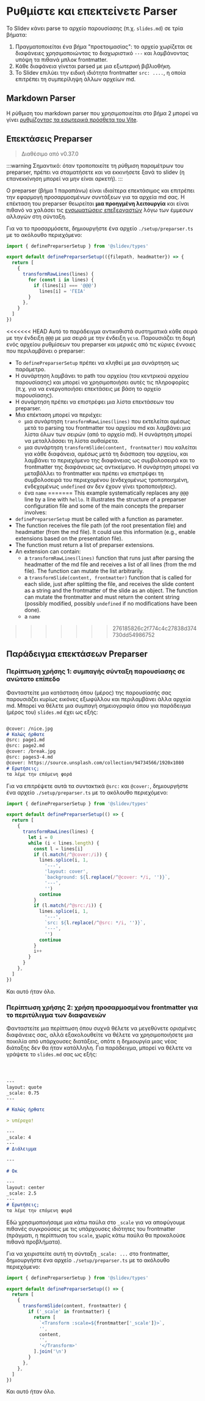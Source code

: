 # Ρυθμίστε και επεκτείνετε Parser

Το Slidev κάνει parse το αρχείο παρουσίασης (π.χ. `slides.md`) σε τρία βήματα:

1. Πραγματοποιείται ένα βήμα "προετοιμασίας": το αρχείο χωρίζεται σε διαφάνειες χρησιμοποιώντας το διαχωριστικό `---` και λαμβάνοντας υπόψη τα πιθανά μπλοκ frontmatter.
2. Κάθε διαφάνεια γίνεται parsed με μια εξωτερική βιβλιοθήκη.
3. Το Slidev επιλύει την ειδική ιδιότητα frontmatter `src: ....`, η οποία επιτρέπει τη συμπερίληψη άλλων αρχείων md.

## Markdown Parser

Η ρύθμιση του markdown parser που χρησιμοποιείται στο βήμα 2 μπορεί να γίνει [ρυθμίζοντας τα εσωτερικά πρόσθετα του Vite](/custom/config-vite#ρύθμιση-εσωτεpικών-πpόσθετων).

## Επεκτάσεις Preparser

> Διαθέσιμο από v0.37.0

:::warning
Σημαντικό: όταν τροποποιείτε τη ρύθμιση παραμέτρων του preparser, πρέπει να σταματήσετε και να εκκινήσετε ξανά το slidev (η επανεκκίνηση μπορεί να μην είναι αρκετή).
:::

Ο preparser (βήμα 1 παραπάνω) είναι ιδιαίτερα επεκτάσιμος και επιτρέπει την εφαρμογή προσαρμοσμένων συντάξεων για τα αρχεία md σας. Η επέκταση του preparser θεωρείται **μια προηγμένη λειτουργία** και είναι πιθανό να χαλάσει τις [ενσωματώσεις επεξεργαστών](/guide/editors) λόγω των έμμεσων αλλαγών στη σύνταξη.

Για να το προσαρμόσετε, δημιουργήστε ένα αρχείο `./setup/preparser.ts` με το ακόλουθο περιεχόμενο:


```ts
import { definePreparserSetup } from '@slidev/types'

export default definePreparserSetup(({filepath, headmatter}) => {
  return [
    {
      transformRawLines(lines) {
        for (const i in lines) {
          if (lines[i] === '@@@')
            lines[i] = 'ΓΕΙΑ'
        }
      },
    }
  ]
})
```

<<<<<<< HEAD
Αυτό το παράδειγμα αντικαθιστά συστηματικά κάθε σειρά με την ένδειξη `@@@` με μια σειρά με την ένδειξη `γεια`. Παρουσιάζει τη δομή ενός αρχείου ρυθμίσεων του preparser και μερικές από τις κύριες έννοιες που περιλαμβάνει ο preparser:
- Το `definePreparserSetup` πρέπει να κληθεί με μια συνάρτηση ως παράμετρο.
- Η συνάρτηση λαμβάνει το path του αρχείου (του κεντρικού αρχείου παρουσίασης) και μπορεί να χρησιμοποιήσει αυτές τις πληροφορίες (π.χ. για να ενεργοποιήσει επεκτάσεις με βάση το αρχείο παρουσίασης).
- Η συνάρτηση πρέπει να επιστρέφει μια λίστα επεκτάσεων του preparser.
- Μια επέκταση μπορεί να περιέχει:
  - μια συνάρτηση `transformRawLines(lines)` που εκτελείται αμέσως μετά το parsing του frontmatter του αρχείου md και λαμβάνει μια λίστα όλων των σειρών (από το αρχείο md). Η συνάρτηση μπορεί να μεταλλάσσει τη λίστα αυθαίρετα.
  - μια συνάρτηση `transformSlide(content, frontmatter)` που καλείται για κάθε διαφάνεια, αμέσως μετά τη διάσπαση του αρχείου, και λαμβάνει το περιεχόμενο της διαφάνειας ως συμβολοσειρά και το frontmatter της διαφάνειας ως αντικείμενο. Η συνάρτηση μπορεί να μεταβάλλει το frontmatter και πρέπει να επιστρέφει τη συμβολοσειρά του περιεχομένου (ενδεχομένως τροποποιημένη, ενδεχομένως `undefined` αν δεν έχουν γίνει τροποποιήσεις).
  - ένα `name`
=======
This example systematically replaces any `@@@` line by a line with `hello`. It illustrates the structure of a preparser configuration file and some of the main concepts the preparser involves:
- `definePreparserSetup` must be called with a function as parameter.
- The function receives the file path (of the root presentation file) and headmatter (from the md file). It could use this information (e.g., enable extensions based on the presentation file).
- The function must return a list of preparser extensions.
- An extension can contain:
  - a `transformRawLines(lines)` function that runs just after parsing the headmatter of the md file and receives a list of all lines (from the md file). The function can mutate the list arbitrarily.
  - a `transformSlide(content, frontmatter)` function that is called for each slide, just after splitting the file, and receives the slide content as a string and the frontmatter of the slide as an object. The function can mutate the frontmatter and must return the content string (possibly modified, possibly `undefined` if no modifications have been done).
  - a `name`
>>>>>>> 276185826c2f774c4c27838d374730dd54986752

## Παράδειγμα επεκτάσεων Preparser

### Περίπτωση χρήσης 1: συμπαγής σύνταξη παρουσίασης σε ανώτατο επίπεδο

Φανταστείτε μια κατάσταση όπου (μέρος) της παρουσίασής σας παρουσιάζει κυρίως εικόνες εξωφύλλου και περιλαμβάνει άλλα αρχεία md. Μπορεί να θέλετε μια συμπαγή σημειογραφία όπου για παράδειγμα (μέρος του) `slides.md` έχει ως εξής:

```md

@cover: /nice.jpg
# Καλώς ήρθατε
@src: page1.md
@src: page2.md
@cover: /break.jpg
@src: pages3-4.md
@cover: https://source.unsplash.com/collection/94734566/1920x1080
# Ερωτήσεις;
τα λέμε την επόμενη φορά

```

Για να επιτρέψετε αυτά τα συντακτικά `@src:` και `@cover:`, δημιουργήστε ένα αρχείο `./setup/preparser.ts` με το ακόλουθο περιεχόμενο:


```ts
import { definePreparserSetup } from '@slidev/types'

export default definePreparserSetup(() => {
  return [
    {
      transformRawLines(lines) {
        let i = 0
        while (i < lines.length) {
          const l = lines[i]
          if (l.match(/^@cover:/i)) {
            lines.splice(i, 1,
              '---',
              'layout: cover',
              `background: ${l.replace(/^@cover: */i, '')}`,
              '---',
              '')
            continue
          }
          if (l.match(/^@src:/i)) {
            lines.splice(i, 1,
              '---',
              `src: ${l.replace(/^@src: */i, '')}`,
              '---',
              '')
            continue
          }
          i++
        }
      }
    },
  ]
})
```

Και αυτό ήταν όλο.


### Περίπτωση χρήσης 2: χρήση προσαρμοσμένου frontmatter για το περιτύλιγμα των διαφανειών

Φανταστείτε μια περίπτωση όπου συχνά θέλετε να μεγεθύνετε ορισμένες διαφάνειες σας, αλλά εξακολουθείτε να θέλετε να χρησιμοποιήσετε μια ποικιλία από υπάρχουσες διατάξεις, οπότε η δημιουργία μιας νέας διάταξης δεν θα ήταν κατάλληλη.
Για παράδειγμα, μπορεί να θέλετε να γράψετε το `slides.md` σας ως εξής:

```md



---
layout: quote
_scale: 0.75
---

# Καλώς ήρθατε

> υπέροχα!

---
_scale: 4
---
# Διάλειμμα

---

# Οκ

---
layout: center
_scale: 2.5
---
# Ερωτήσεις;
τα λέμε την επόμενη φορά

```

Εδώ χρησιμοποιήσαμε μια κάτω παύλα στο `_scale` για να αποφύγουμε πιθανές συγκρούσεις με τις υπάρχουσες ιδιότητες του frontmatter (πράγματι, η περίπτωση του `scale`, χωρίς κάτω παύλα θα προκαλούσε πιθανά προβλήματα).


Για να χειριστείτε αυτή τη σύνταξη `_scale: ...` στο frontmatter, δημιουργήστε ένα αρχείο `./setup/preparser.ts` με το ακόλουθο περιεχόμενο:


```ts
import { definePreparserSetup } from '@slidev/types'

export default definePreparserSetup(() => {
  return [
    {
      transformSlide(content, frontmatter) {
        if ('_scale' in frontmatter) {
          return [
            `<Transform :scale=${frontmatter['_scale']}>`,
            '',
            content,
            '',
            '</Transform>'
          ].join('\n')
        }
      },
    },
  ]
})
```

Και αυτό ήταν όλο.

